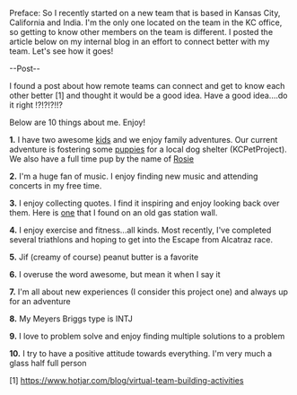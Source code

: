 Preface:  So I recently started on a new team that is based in Kansas City, California and India.  I'm the only one located on the team in the KC office, so getting to know other members on the team is different.  I posted the article below on my internal blog in an effort to connect better with my team.  Let's see how it goes!


--Post--

I found a post about how remote teams can connect and get to know each other better [1] and thought it would be a good idea.  Have a good idea....do it right !?!?!?!!?

Below are 10 things about me.  Enjoy!

**1.** I have two awesome [kids](../assets/img/h_and_e.jpg) and we enjoy family adventures.  Our current adventure is fostering  some [puppies](../assets/img/puppy_foster.jpg) for a local dog shelter (KCPetProject).  We also have a full time pup by the name of [Rosie](../assets/img/rosie.jpg)

**2.** I'm a huge fan of music.  I enjoy finding new music and attending concerts in my free time.

**3.** I enjoy collecting quotes.  I find it inspiring and enjoy looking back over them.  Here is [one](../assets/img/quote.png) that I found on an old gas station wall.

**4.** I enjoy exercise and fitness...all kinds.  Most recently, I've completed several triathlons and hoping to get into the Escape from Alcatraz race.

**5.** Jif (creamy of course) peanut butter is a favorite

**6.** I overuse the word awesome, but mean it when I say it

**7.** I'm all about new experiences (I consider this project one) and always up for an adventure

**8.** My Meyers Briggs type is INTJ

**9.** I love to problem solve and enjoy finding multiple solutions to a problem

**10.** I try to have a positive attitude towards everything. I'm very much a glass half full person


[1] https://www.hotjar.com/blog/virtual-team-building-activities

